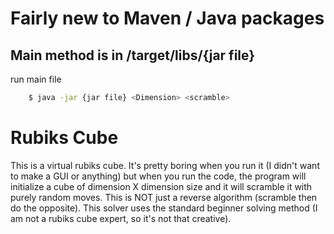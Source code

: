 # Fairly new to Maven / Java packages

## Main method is in /target/libs/{jar file}

run main file

```bash
    $ java -jar {jar file} <Dimension> <scramble>
```

# Rubiks Cube
This is a virtual rubiks cube. It's pretty boring when you run it (I didn't want to make a GUI or anything) but when you run the code, the program will initialize a  cube of dimension X dimension size and it will scramble it with purely random moves. This is NOT just a reverse algorithm (scramble then do the opposite). This solver uses the standard beginner solving method (I am not a rubiks  cube expert, so it's not that creative). 


